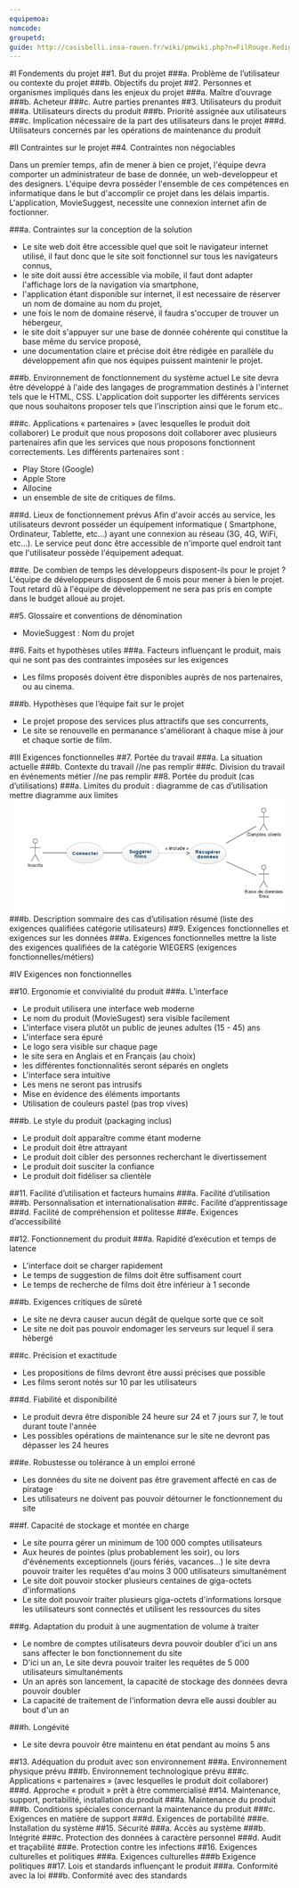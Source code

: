 ```yaml
---
equipemoa: 
nomcode: 
groupetd: 
guide: http://casisbelli.insa-rouen.fr/wiki/pmwiki.php?n=FilRouge.RedigerCdc
---
```


#I	Fondements du projet
##1. But du projet
###a. Problème de l’utilisateur ou contexte du projet
###b. Objectifs du projet
##2. Personnes et organismes impliqués dans les enjeux du projet 
###a. Maître d’ouvrage
###b. Acheteur
###c. Autre parties prenantes
##3. Utilisateurs du produit
###a.	Utilisateurs directs du produit
###b. Priorité assignée aux utilisateurs
###c. Implication nécessaire de la part des utilisateurs dans le projet
###d. Utilisateurs concernés par les opérations de maintenance du produit

#II	Contraintes sur le projet 
##4. Contraintes non négociables

Dans un premier temps, afin de mener à bien ce projet, l'équipe devra comporter un administrateur de base de donnée, un web-developpeur et des designers. L'équipe devra posséder l'ensemble de ces compétences en informatique dans le but d'accomplir ce projet dans les délais impartis.
L'application, MovieSuggest, necessite une connexion internet afin de foctionner.

###a. Contraintes sur la conception de la solution
+ Le site web doit être accessible quel que soit le navigateur internet utilisé, il faut donc que le site soit fonctionnel sur tous les navigateurs connus,
+ le site doit aussi être accessible via mobile, il faut dont adapter l'affichage lors de la navigation via smartphone,
+ l'application étant disponible sur internet, il est necessaire de réserver un nom de domaine au nom du projet,
+ une fois le nom de domaine réservé, il faudra s'occuper de trouver un hébergeur,
+ le site doit s'appuyer sur une base de donnée cohérente qui constitue la base même du service proposé,
+ une documentation claire et précise doit être rédigée en parallèle du développement afin que nos équipes puissent maintenir le projet.

###b. Environnement de fonctionnement du système actuel
Le site devra être développé à l'aide des langages de programmation destinés à l'internet tels que le HTML, CSS. L'application doit supporter les différents services que nous souhaitons proposer tels que l'inscription ainsi que le forum etc..

###c. Applications « partenaires » (avec lesquelles le produit doit collaborer)
Le produit que nous proposons doit collaborer avec plusieurs partenaires afin que les services que nous proposons fonctionnent correctements.
Les différents partenaires sont :
+ Play Store (Google)
+ Apple Store
+ Allocine
+ un ensemble de site de critiques de films.

###d. Lieux de fonctionnement prévus
Afin d'avoir accés au service, les utilisateurs devront posséder un équipement informatique ( Smartphone, Ordinateur, Tablette, etc...) ayant une connexion au réseau (3G, 4G, WiFi, etc...). Le service peut donc être accessible de n'importe quel endroit tant que l'utilisateur possède l'équipement adequat.

###e. De combien de temps les développeurs disposent-ils pour le projet ?
L'équipe de développeurs disposent de 6 mois pour mener à bien le projet. Tout retard dû à l'équipe de développement ne sera pas pris en compte dans le budget alloué au projet.

##5. Glossaire et conventions de dénomination
+ MovieSuggest : Nom du projet

##6. Faits et hypothèses utiles
###a. Facteurs influençant le produit, mais qui ne sont pas des contraintes imposées sur les exigences
+ Les films proposés doivent être disponibles auprès de nos partenaires, ou au cinema.

###b. Hypothèses que l’équipe fait sur le projet
+ Le projet propose des services plus attractifs que ses concurrents,
+ Le site se renouvelle en permanance s'améliorant à chaque mise à jour et chaque sortie de film.

#III	Exigences fonctionnelles
##7. Portée du travail
###a. La situation actuelle
###b. Contexte du travail //ne pas remplir
###c. Division du travail en événements métier //ne pas remplir
##8. Portée du produit (cas d’utilisations)
###a. Limites du produit : diagramme de cas d’utilisation
mettre diagramme aux limites
![Diagramme aux limites](https://github.com/umlp/filr2017p-2017p-crossfit/blob/master/1.INIT/diagrammes-aux-limites.png "Diagramme aux limites")
###b. Description sommaire des cas d’utilisation
résumé (liste des exigences qualifiées catégorie utilisateurs)
##9. Exigences fonctionnelles et exigences sur les données
###a. Exigences fonctionnelles
mettre la liste des exigences qualifiées de la catégorie WIEGERS (exigences fonctionnelles/métiers)

#IV	Exigences non fonctionnelles

##10. Ergonomie et convivialité du produit
###a. L’interface
+ Le produit utilisera une interface web moderne
+ Le nom du produit (MovieSugest) sera visible facilement
+ L'interface visera plutôt un public de jeunes adultes (15 - 45) ans
+ L'interface sera épuré
+ Le logo sera visible sur chaque page
+ le site sera en Anglais et en Français (au choix)
+ les différentes fonctionnalités seront séparés en onglets
+ L'interface sera intuitive
+ Les mens ne seront pas intrusifs
+ Mise en évidence des éléments importants
+ Utilisation de couleurs pastel (pas trop vives)

###b. Le style du produit (packaging inclus)
+ Le produit doit apparaître comme étant moderne
+ Le produit doit être attrayant
+ Le produit doit cibler des personnes recherchant le divertissement
+ Le produit doit susciter la confiance
+ Le produit doit fidéliser sa clientèle

##11. Facilité d’utilisation et facteurs humains 
###a. Facilité d’utilisation
###b. Personnalisation et internationalisation
###c. Facilité d’apprentissage
###d. Facilité de compréhension et politesse
###e. Exigences d’accessibilité

##12. Fonctionnement du produit
###a. Rapidité d’exécution et temps de latence
+ L'interface doit se charger rapidement
+ Le temps de suggestion de films doit être suffisament court
+ Le temps de recherche de films doit être inférieur à 1 seconde

###b. Exigences critiques de sûreté
+ Le site ne devra causer aucun dégât de quelque sorte que ce soit
+ Le site ne doit pas pouvoir endomager les serveurs sur lequel il sera hébergé

###c. Précision et exactitude
+ Les propositions de films devront être aussi précises que possible
+ Les films seront notés sur 10 par les utilisateurs

###d. Fiabilité et disponibilité
+ Le produit devra être disponible 24 heure sur 24 et 7 jours sur 7, le tout durant toute l'année
+ Les possibles opérations de maintenance sur le site ne devront pas dépasser les 24 heures

###e. Robustesse ou tolérance à un emploi erroné
+ Les données du site ne doivent pas être gravement affecté en cas de piratage
+ Les utilisateurs ne doivent pas pouvoir détourner le fonctionnement du site

###f. Capacité de stockage et montée en charge
+ Le site pourra gérer un minimum de 100 000 comptes utilisateurs
+ Aux heures de pointes (plus probablement les soir), ou lors d'événements exceptionnels (jours fériés, vacances...) le site devra pouvoir traiter les requêtes d'au moins 3 000 utilisateurs simultanément
+ Le site doit pouvoir stocker plusieurs centaines de giga-octets d'informations
+ Le site doit pouvoir traiter plusieurs giga-octets d'informations lorsque les utilisateurs sont connectés et utilisent les ressources du sites

###g. Adaptation du produit à une augmentation de volume à traiter
+ Le nombre de comptes utilisateurs devra pouvoir doubler d'ici un ans sans affecter le bon fonctionnement du site
+ D'ici un an, Le site devra pouvoir traiter les requêtes de 5 000 utilisateurs simultanéments
+ Un an après son lancement, la capacité de stockage des données devra pouvoir doubler
+ La capacité de traitement de l'information devra elle aussi doubler au bout d'un an

###h. Longévité
+ Le site devra pouvoir être maintenu en état pendant au moins 5 ans

##13. Adéquation du produit avec son environnement
###a. Environnement physique prévu
###b. Environnement technologique prévu
###c. Applications « partenaires » (avec lesquelles le produit doit collaborer) 
###d. Approche « produit » prêt à être commercialisé
##14. Maintenance, support, portabilité, installation du produit
###a. Maintenance du produit 
###b. Conditions spéciales concernant la maintenance du produit
###c. Exigences en matière de support
###d. Exigences de portabilité
###e. Installation du système
##15. Sécurité
###a. Accès au système
###b. Intégrité
###c. Protection des données à caractère personnel
###d. Audit et traçabilité
###e. Protection contre les infections
##16. Exigences culturelles et politiques 
###a. Exigences culturelles
###b Exigence politiques
##17. Lois et standards influençant le produit
###a. Conformité avec la loi
###b. Conformité avec des standards
